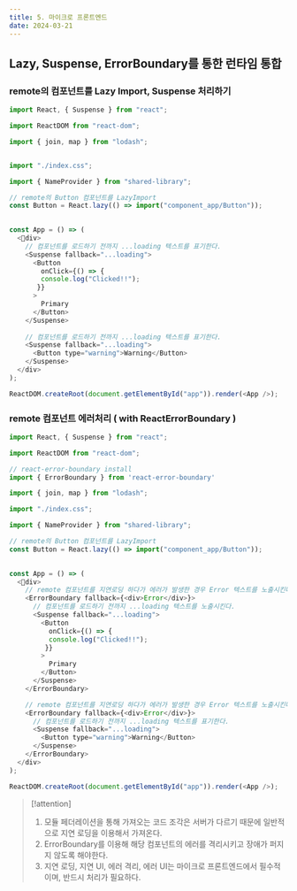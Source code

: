 ```yaml
---
title: 5. 마이크로 프론트엔드
date: 2024-03-21
---
```

## Lazy, Suspense, ErrorBoundary를 통한 런타임 통합
### remote의 컴포넌트를 Lazy Import, Suspense 처리하기
```js
import React, { Suspense } from "react";

import ReactDOM from "react-dom";

import { join, map } from "lodash";


import "./index.css";  

import { NameProvider } from "shared-library";

// remote의 Button 컴포넌트를 LazyImport
const Button = React.lazy(() => import("component_app/Button"));

  
const App = () => (
  <div>
    // 컴포넌트를 로드하기 전까지 ...loading 텍스트를 표기한다.
    <Suspense fallback="...loading">
      <Button
        onClick={() => {
        console.log("Clicked!!");
       }}
      >
        Primary
      </Button>
    </Suspense>
    
    // 컴포넌트를 로드하기 전까지 ...loading 텍스트를 표기한다.
    <Suspense fallback="...loading">
      <Button type="warning">Warning</Button>
    </Suspense>
  </div>
);

ReactDOM.createRoot(document.getElementById("app")).render(<App />);
```
### remote 컴포넌트 에러처리 ( with ReactErrorBoundary )
```js
import React, { Suspense } from "react";

import ReactDOM from "react-dom";

// react-error-boundary install
import { ErrorBoundary } from 'react-error-boundary'

import { join, map } from "lodash";

import "./index.css";  

import { NameProvider } from "shared-library";

// remote의 Button 컴포넌트를 LazyImport
const Button = React.lazy(() => import("component_app/Button"));

  
const App = () => (
  <div>
    // remote 컴포넌트를 지연로딩 하다가 에러가 발생한 경우 Error 텍스트를 노출시킨다.
    <ErrorBoundary fallback={<div>Error</div>}>
      // 컴포넌트를 로드하기 전까지 ...loading 텍스트를 노출시킨다.
      <Suspense fallback="...loading">
        <Button
          onClick={() => {
          console.log("Clicked!!");
         }}
        >
          Primary
        </Button>
      </Suspense>
    </ErrorBoundary>

	// remote 컴포넌트를 지연로딩 하다가 에러가 발생한 경우 Error 텍스트를 노출시킨다.
    <ErrorBoundary fallback={<div>Error</div>}>
	  // 컴포넌트를 로드하기 전까지 ...loading 텍스트를 표기한다.
      <Suspense fallback="...loading">
        <Button type="warning">Warning</Button>
      </Suspense>
    </ErrorBoundary>
  </div>
);

ReactDOM.createRoot(document.getElementById("app")).render(<App />);
```

> [!attention]
> 1. 모듈 페더레이션을 통해 가져오는 코드 조각은 서버가 다르기 때문에 일반적으로 지연 로딩을 이용해서 가져온다.
> 2. ErrorBoundary를 이용해 해당 컴포넌트의 에러를 격리시키고 장애가 퍼지지 않도록 해야한다.
> 3. 지연 로딩, 지연 UI, 에러 격리, 에러 UI는 마이크로 프론트엔드에서 필수적이며, 반드시 처리가 필요하다.

